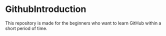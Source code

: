 # GithubIntroduction
This repository is made for the beginners who want to learn GitHub within a short period of time.
